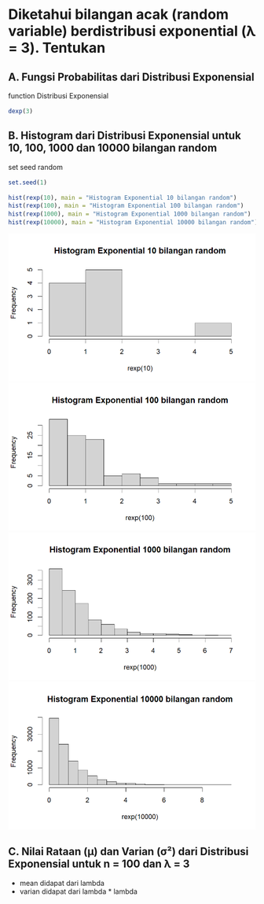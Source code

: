 # Diketahui bilangan acak (random variable) berdistribusi exponential (λ = 3). Tentukan

## A. Fungsi Probabilitas dari Distribusi Exponensial
function Distribusi Exponensial
```r
dexp(3)
```

## B. Histogram dari Distribusi Exponensial untuk 10, 100, 1000 dan 10000 bilangan random
set seed random
```r
set.seed(1)
```

```r
hist(rexp(10), main = "Histogram Exponential 10 bilangan random")
hist(rexp(100), main = "Histogram Exponential 100 bilangan random")
hist(rexp(1000), main = "Histogram Exponential 1000 bilangan random")
hist(rexp(10000), main = "Histogram Exponential 10000 bilangan random")
```
![image](https://github.com/Marcellinom/P1_Probstat_B_5025201105/blob/main/soal5/Dist_Exp-10-bil-random.png)
![image](https://github.com/Marcellinom/P1_Probstat_B_5025201105/blob/main/soal5/Dist_Exp-100-bil-random.png)
![image](https://github.com/Marcellinom/P1_Probstat_B_5025201105/blob/main/soal5/Dist_Exp-1000-bil-random.png)
![image](https://github.com/Marcellinom/P1_Probstat_B_5025201105/blob/main/soal5/Dist_Exp-10000-bil-random.png)

## C. Nilai Rataan (μ) dan Varian (σ²) dari Distribusi Exponensial untuk n = 100 dan λ = 3
- mean didapat dari lambda
- varian didapat dari lambda * lambda